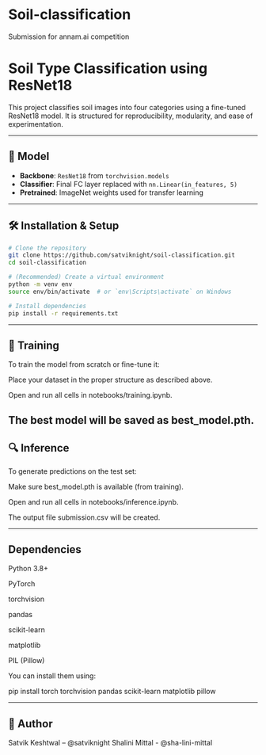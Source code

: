 # Soil-classification
Submission for annam.ai competition
# Soil Type Classification using ResNet18

This project classifies soil images into four categories using a fine-tuned ResNet18 model. It is structured for reproducibility, modularity, and ease of experimentation.

---

## 🧠 Model

- **Backbone**: `ResNet18` from `torchvision.models`
- **Classifier**: Final FC layer replaced with `nn.Linear(in_features, 5)`
- **Pretrained**: ImageNet weights used for transfer learning


---



## 🛠️ Installation & Setup

```bash
# Clone the repository
git clone https://github.com/satviknight/soil-classification.git
cd soil-classification

# (Recommended) Create a virtual environment
python -m venv env
source env/bin/activate  # or `env\Scripts\activate` on Windows

# Install dependencies
pip install -r requirements.txt
```
---

## 🚀 Training
To train the model from scratch or fine-tune it:

Place your dataset in the proper structure as described above.

Open and run all cells in notebooks/training.ipynb.

The best model will be saved as best_model.pth.
---

## 🔍 Inference
To generate predictions on the test set:

Make sure best_model.pth is available (from training).

Open and run all cells in notebooks/inference.ipynb.

The output file submission.csv will be created.

---

 ## Dependencies
Python 3.8+

PyTorch

torchvision

pandas

scikit-learn

matplotlib

PIL (Pillow)

You can install them using:

pip install torch torchvision pandas scikit-learn matplotlib pillow

---

## 👤 Author
Satvik Keshtwal – @satviknight
Shalini Mittal - @sha-lini-mittal
